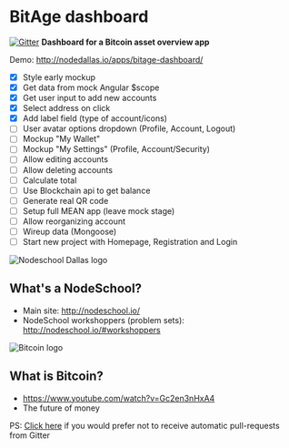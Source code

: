 BitAge dashboard
================

[![Gitter](https://badges.gitter.im/Join%20Chat.svg)](https://gitter.im/leongaban/dashboard?utm_source=badge&utm_medium=badge&utm_campaign=pr-badge&utm_content=badge)
<strong>Dashboard for a Bitcoin asset overview app</strong>

Demo: http://nodedallas.io/apps/bitage-dashboard/

- [x] Style early mockup
- [x] Get data from mock Angular $scope
- [x] Get user input to add new accounts
- [x] Select address on click
- [x] Add label field (type of account/icons)
- [ ] User avatar options dropdown (Profile, Account, Logout)
- [ ] Mockup "My Wallet"
- [ ] Mockup "My Settings" (Profile, Account/Security)
- [ ] Allow editing accounts
- [ ] Allow deleting accounts
- [ ] Calculate total
- [ ] Use Blockchain api to get balance
- [ ] Generate real QR code
- [ ] Setup full MEAN app (leave mock stage)
- [ ] Allow reorganizing account
- [ ] Wireup data (Mongoose)
- [ ] Start new project with Homepage, Registration and Login

![Nodeschool Dallas logo](https://raw.githubusercontent.com/leongaban/dallas/master/nodeschool-dallas.png)

What's a NodeSchool?
------
* Main site: http://nodeschool.io/
* NodeSchool workshoppers (problem sets): http://nodeschool.io/#workshoppers

![Bitcoin logo](https://raw.githubusercontent.com/leongaban/dashboard/master/_sources/images/bitcoin.png)

What is Bitcoin?
------
* https://www.youtube.com/watch?v=Gc2en3nHxA4
* The future of money

PS: [Click here](https://gitter.im/settings/badger/opt-out) if you would prefer not to receive automatic pull-requests from Gitter 